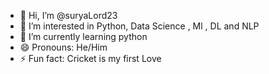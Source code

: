 - 👋 Hi, I’m @suryaLord23
- 👀 I’m interested in Python, Data Science , Ml , DL and NLP
- 🌱 I’m currently learning python
- 😄 Pronouns: He/Him
- ⚡ Fun fact: Cricket is my first Love

<!---
suryaLord23/suryaLord23 is a ✨ special ✨ repository because its `README.md` (this file) appears on your GitHub profile.
You can click the Preview link to take a look at your changes.
--->
